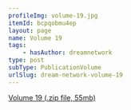 ```yaml
---
profileImg: volume-19.jpg
itemId: bcpqobmu4ep
layout: page
name: Volume 19
tags:
    - hasAuthor: dreamnetwork
type: post
subType: PublicationVolume
urlSlug: dream-network-volume-19
---
```


<a href="../files/Volume_19.zip" download>Volume 19 (.zip file, 55mb)</a>
